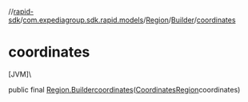 //[rapid-sdk](../../../../index.md)/[com.expediagroup.sdk.rapid.models](../../index.md)/[Region](../index.md)/[Builder](index.md)/[coordinates](coordinates.md)

# coordinates

[JVM]\

public final [Region.Builder](index.md)[coordinates](coordinates.md)([CoordinatesRegion](../../-coordinates-region/index.md)coordinates)
